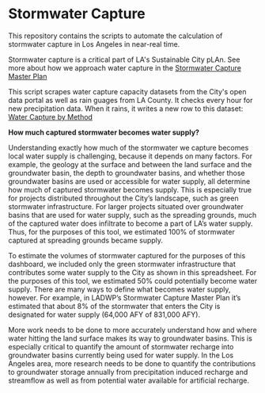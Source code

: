 # Stormwater Capture 

This repository contains the scripts to automate the calculation of stormwater capture in Los Angeles in near-real time. 

Stormwater capture is a critical part of LA's Sustainable City pLAn. See more about how we approach water capture in the [Stormwater Capture Master Plan](https://ladwp.com/ladwp/faces/wcnav_externalId/a-w-stormwatercapturemp;jsessionid=QFlXh2YNQNXJL1q8vzNGD1p2W29z2MJNtQkQ93GgGH0Nn97TyTjK!-884017759?_afrLoop=472962967276728&_afrWindowMode=0&_afrWindowId=null#%40%3F_afrWindowId%3Dnull%26_afrLoop%3D472962967276728%26_afrWindowMode%3D0%26_adf.ctrl-state%3D1dgqoxr5b_4)

This script scrapes water capture capacity datasets from the City's open data portal as well as rain guages from LA County. It checks every hour for new precipitation data. When it rains, it writes a new row to this dataset: [Water Capture by Method](https://data.lacity.org/A-Livable-and-Sustainable-City/Water-Capture-by-Method/xe35-4wsy/data)

**How much captured stormwater becomes water supply?**

Understanding exactly how much of the stormwater we capture becomes local water supply is challenging, because it depends on many factors. For example, the geology at the surface and between the land surface and the groundwater basin, the depth to groundwater basins, and whether those groundwater basins are used or accessible for water supply, all determine how much of captured stormwater becomes supply. This is especially true for projects distributed throughout the City’s landscape, such as green stormwater infrastructure. For larger projects situated over groundwater basins that are used for water supply, such as the spreading grounds, much of the captured water does infiltrate to become a part of LA’s water supply. Thus, for the purposes of this tool, we estimated 100% of stormwater captured at spreading grounds became supply.

To estimate the volumes of stormwater captured for the purposes of this dashboard, we included only the green stormwater infrastructure that contributes some water supply to the City as shown in this spreadsheet. For the purposes of this tool, we estimated 50% could potentially become water supply. There are many ways to define what becomes water supply, however. For example, in LADWP’s Stormwater Capture Master Plan it’s estimated that about 8% of the stormwater that enters the City is designated for water supply (64,000 AFY of 831,000 AFY).

More work needs to be done to more accurately understand how and where water hitting the land surface makes its way to groundwater basins. This is especially critical to quantify the amount of stormwater recharge into groundwater basins currently being used for water supply. In the Los Angeles area, more research needs to be done to quantify the contributions to groundwater storage annually from precipitation induced recharge and streamflow as well as from potential water available for artificial recharge.
